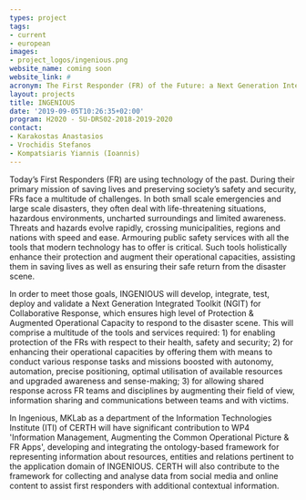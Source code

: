 ```yaml
---
types: project
tags:
- current
- european
images:
- project_logos/ingenious.png
website_name: coming soon
website_link: #
acronym: The First Responder (FR) of the Future: a Next Generation Integrated Toolkit (NGIT) for Collab-orative Response, increasing protection and augmenting operational capacity
layout: projects
title: INGENIOUS
date: '2019-09-05T10:26:35+02:00'
program: H2020 - SU-DRS02-2018-2019-2020 
contact: 
- Karakostas Anastasios
- Vrochidis Stefanos
- Kompatsiaris Yiannis (Ioannis)
---
```

<p>
Today’s First Responders (FR) are using technology of the past. During their primary mission of saving lives and preserving society’s safety and security, FRs face a multitude of challenges. In both small scale emergencies and large scale disasters, they often deal with life-threatening situations, hazardous environments, uncharted surroundings and limited awareness. Threats and hazards evolve rapidly, crossing municipalities, regions and nations with speed and ease. Armouring public safety services with all the tools that modern technology has to offer is critical. Such tools holistically enhance their protection and augment their operational capacities, assisting them in saving lives as well as ensuring their safe return from the disaster scene.
</p>
<p>
In order to meet those goals, INGENIOUS will develop, integrate, test, deploy and validate a Next Generation Integrated Toolkit (NGIT) for Collaborative Response, which ensures high level of Protection & Augmented Operational Capacity to respond to the disaster scene. This will comprise a multitude of the tools and services required: 1) for enabling protection of the FRs with respect to their health, safety and security; 2) for enhancing their operational capacities by offering them with means to conduct various response tasks and missions boosted with autonomy, automation, precise positioning, optimal utilisation of available resources and upgraded awareness and sense-making; 3) for allowing shared response across FR teams and disciplines by augmenting their field of view, information sharing and communications between teams and with victims.
</p>
<p>
In Ingenious, MKLab as a department of the Information Technologies Institute (ITI) of CERTH will have significant contribution to WP4 'Information Management, Augmenting the Common Operational Picture & FR Apps', developing and integrating the ontology-based framework for representing information about resources, entities and relations pertinent to the application domain of INGENIOUS. CERTH will also contribute to the framework for collecting and analyse data from social media and online content to assist first responders with additional contextual information. 
</p>

